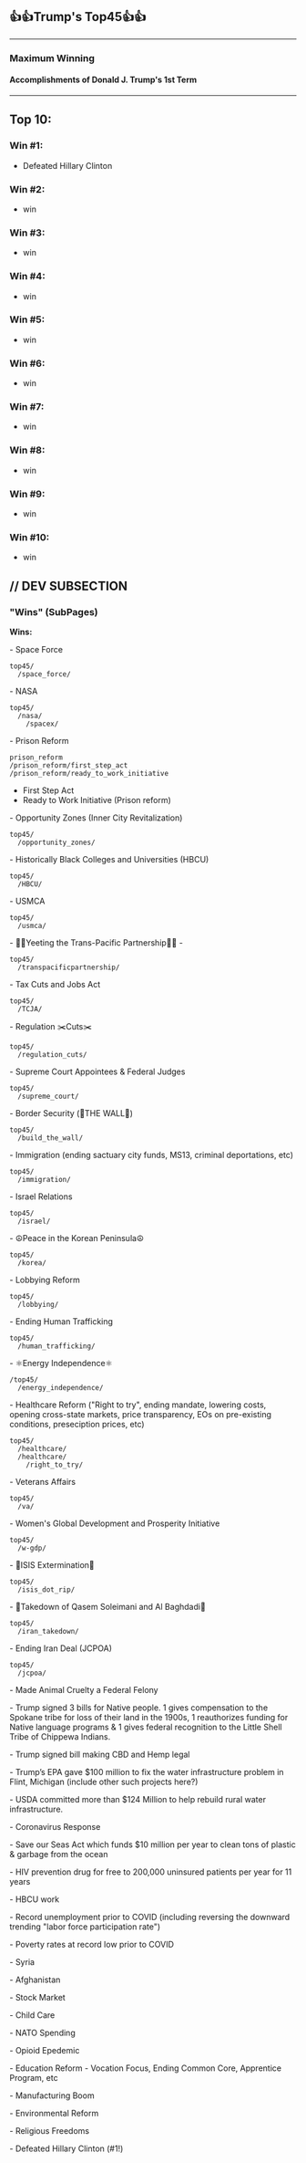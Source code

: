 ## 👍👍Trump's Top45👍👍
-----

### Maximum Winning

#### Accomplishments of Donald J. Trump's __1st__ Term
-----



## **Top 10:**

### Win #1:

  - Defeated Hillary Clinton

### Win #2:

  - win

### Win #3:

  - win

### Win #4:

  - win

### Win #5:

  - win
  
### Win #6:

  - win
  
### Win #7:

  - win
  
### Win #8:

  - win
  
### Win #9:

  - win
  
### Win #10:

  - win
  


## // DEV SUBSECTION

### "Wins" (SubPages)

**Wins:**


\- Space Force

    top45/
      /space_force/

\- NASA

    top45/  
      /nasa/
        /spacex/

\- Prison Reform

    prison_reform
    /prison_reform/first_step_act
    /prison_reform/ready_to_work_initiative
  - First Step Act
  - Ready to Work Initiative  (Prison reform)

\- Opportunity Zones (Inner City Revitalization)

    top45/
      /opportunity_zones/

\- Historically Black Colleges and Universities (HBCU)

    top45/
      /HBCU/

\- USMCA

    top45/
      /usmca/


\- 🙅‍♀️Yeeting the Trans-Pacific Partnership🙅‍♀️ - 

    top45/
      /transpacificpartnership/

\- Tax Cuts and Jobs Act

    top45/
      /TCJA/

\- Regulation ✂️Cuts✂️

    top45/
      /regulation_cuts/


\- Supreme Court Appointees & Federal Judges

    top45/
      /supreme_court/

\- Border Security (🧱THE WALL🧱)

    top45/
      /build_the_wall/

\- Immigration (ending sactuary city funds, MS13, criminal deportations, etc)

    top45/
      /immigration/

\- Israel Relations

    top45/
      /israel/

\- ☮️Peace in the Korean Peninsula☮️

    top45/
      /korea/

\- Lobbying Reform

    top45/
      /lobbying/

\- Ending Human Trafficking

    top45/
      /human_trafficking/

\- ⚛️Energy Independence⚛️

    /top45/
      /energy_independence/

\- Healthcare Reform ("Right to try", ending mandate, lowering costs, opening cross-state markets, price transparency, EOs on pre-existing conditions, preseciption prices, etc)

    top45/
      /healthcare/
      /healthcare/
        /right_to_try/


\- Veterans Affairs

    top45/
      /va/

\- Women's Global Development and Prosperity Initiative

    top45/
      /w-gdp/

\- 💯ISIS Extermination💯

    top45/
      /isis_dot_rip/

\- 💯Takedown of Qasem Soleimani and Al Baghdadi💯

    top45/
      /iran_takedown/

\- Ending Iran Deal (JCPOA)

    top45/
      /jcpoa/

\- Made Animal Cruelty a Federal Felony

\-  Trump signed 3 bills for Native people. 1 gives compensation to the Spokane tribe for loss of their land in the 1900s, 1 reauthorizes funding for Native language programs & 1 gives federal recognition to the Little Shell Tribe of Chippewa Indians.

\-  Trump signed bill making CBD and Hemp legal

\-  Trump’s EPA gave $100 million to fix the water infrastructure problem in Flint, Michigan (include other such projects here?)

\-  USDA committed more than $124 Million to help rebuild rural water infrastructure.

\- Coronavirus Response

\-  Save our Seas Act which funds $10 million per year to clean tons of plastic & garbage from the ocean

\-  HIV prevention drug for free to 200,000 uninsured patients per year for 11 years

\- HBCU work

\- Record unemployment prior to COVID (including reversing the downward trending "labor force participation rate")

\- Poverty rates at record low prior to COVID

\- Syria

\- Afghanistan

\- Stock Market

\- Child Care

\- NATO Spending

\- Opioid Epedemic

\- Education Reform - Vocation Focus, Ending Common Core, Apprentice Program, etc

\- Manufacturing Boom

\- Environmental Reform

\- Religious Freedoms

\- Defeated Hillary Clinton (#1!)